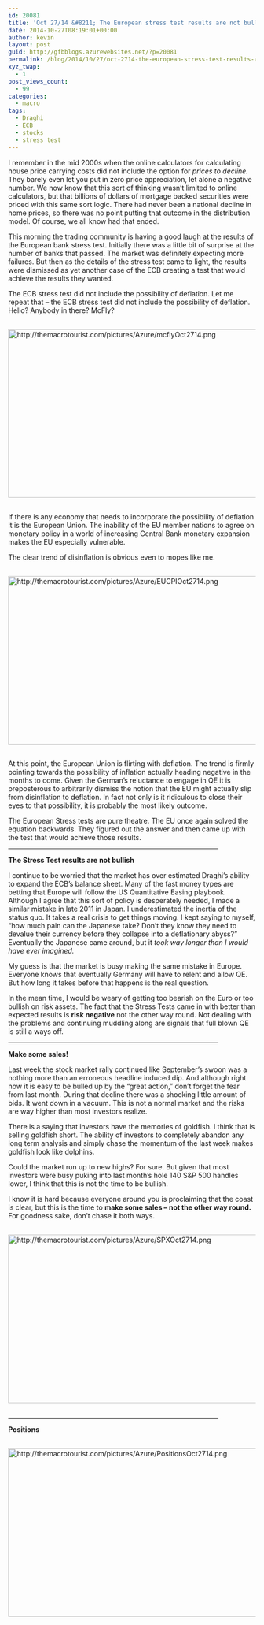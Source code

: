 ```yaml
---
id: 20081
title: 'Oct 27/14 &#8211; The European stress test results are not bullish'
date: 2014-10-27T08:19:01+00:00
author: kevin
layout: post
guid: http://gfbblogs.azurewebsites.net/?p=20081
permalink: /blog/2014/10/27/oct-2714-the-european-stress-test-results-are-not-bullish/
xyz_twap:
  - 1
post_views_count:
  - 99
categories:
  - macro
tags:
  - Draghi
  - ECB
  - stocks
  - stress test
---
```

I remember in the mid 2000s when the online calculators for calculating house price carrying costs did not include the option for _prices to decline._ They barely even let you put in zero price appreciation, let alone a negative number. We now know that this sort of thinking wasn&#8217;t limited to online calculators, but that billions of dollars of mortgage backed securities were priced with this same sort logic. There had never been a national decline in home prices, so there was no point putting that outcome in the distribution model. Of course, we all know had that ended. 

This morning the trading community is having a good laugh at the results of the European bank stress test. Initially there was a little bit of surprise at the number of banks that passed. The market was definitely expecting more failures. But then as the details of the stress test came to light, the results were dismissed as yet another case of the ECB creating a test that would achieve the results they wanted. 

The ECB stress test did not include the possibility of deflation. Let me repeat that &#8211; the ECB stress test did not include the possibility of deflation. Hello? Anybody in there? McFly? 


  <img src="http://themacrotourist.com/pictures/Azure/mcflyOct2714.png" style="margin:30px auto;display:block;" alt="http://themacrotourist.com/pictures/Azure/mcflyOct2714.png" width="600" height="342">

If there is any economy that needs to incorporate the possibility of deflation it is the European Union. The inability of the EU member nations to agree on monetary policy in a world of increasing Central Bank monetary expansion makes the EU especially vulnerable. 

The clear trend of disinflation is obvious even to mopes like me.


  <img src="http://themacrotourist.com/pictures/Azure/EUCPIOct2714.png" style="margin:30px auto;display:block;" alt="http://themacrotourist.com/pictures/Azure/EUCPIOct2714.png" width="600" height="342">

At this point, the European Union is flirting with deflation. The trend is firmly pointing towards the possibility of inflation actually heading negative in the months to come. Given the German&#8217;s reluctance to engage in QE it is preposterous to arbitrarily dismiss the notion that the EU might actually slip from disinflation to deflation. In fact not only is it ridiculous to close their eyes to that possibility, it is probably the most likely outcome. 

The European Stress tests are pure theatre. The EU once again solved the equation backwards. They figured out the answer and then came up with the test that would achieve those results. 

<hr size="3" width="85%" />

**The Stress Test results are not bullish**

I continue to be worried that the market has over estimated Draghi&#8217;s ability to expand the ECB&#8217;s balance sheet. Many of the fast money types are betting that Europe will follow the US Quantitative Easing playbook. Although I agree that this sort of policy is desperately needed, I made a similar mistake in late 2011 in Japan. I underestimated the inertia of the status quo. It takes a real crisis to get things moving. I kept saying to myself, &#8220;how much pain can the Japanese take? Don&#8217;t they know they need to devalue their currency before they collapse into a deflationary abyss?&#8221; Eventually the Japanese came around, but it _took way longer than I would have ever imagined._ 

My guess is that the market is busy making the same mistake in Europe. Everyone knows that eventually Germany will have to relent and allow QE. But how long it takes before that happens is the real question. 

In the mean time, I would be weary of getting too bearish on the Euro or too bullish on risk assets. The fact that the Stress Tests came in with better than expected results is **risk negative** not the other way round. Not dealing with the problems and continuing muddling along are signals that full blown QE is still a ways off. 

<hr size="3" width="85%" />

**Make some sales!**

Last week the stock market rally continued like September&#8217;s swoon was a nothing more than an erroneous headline induced dip. And although right now it is easy to be bulled up by the &#8220;great action,&#8221; don&#8217;t forget the fear from last month. During that decline there was a shocking little amount of bids. It went down in a vacuum. This is not a normal market and the risks are way higher than most investors realize. 

There is a saying that investors have the memories of goldfish. I think that is selling goldfish short. The ability of investors to completely abandon any long term analysis and simply chase the momentum of the last week makes goldfish look like dolphins.

Could the market run up to new highs? For sure. But given that most investors were busy puking into last month&#8217;s hole 140 S&P 500 handles lower, I think that this is not the time to be bullish. 

I know it is hard because everyone around you is proclaiming that the coast is clear, but this is the time to **make some sales &#8211; not the other way round.** For goodness sake, don&#8217;t chase it both ways. 


  <img src="http://themacrotourist.com/pictures/Azure/SPXOct2714.png" style="margin:30px auto;display:block;" alt="http://themacrotourist.com/pictures/Azure/SPXOct2714.png" width="600" height="342">

<hr size="3" width="85%" />

**Positions**


  <img src="http://themacrotourist.com/pictures/Azure/PositionsOct2714.png" style="margin:30px auto;display:block;" alt="http://themacrotourist.com/pictures/Azure/PositionsOct2714.png" width="600" height="342"></p>
